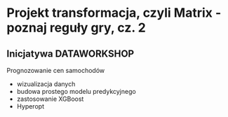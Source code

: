 # Projekt transformacja, czyli Matrix - poznaj reguły gry, cz. 2
## Inicjatywa DATAWORKSHOP
Prognozowanie cen samochodów
- wizualizacja danych
- budowa prostego modelu predykcyjnego
- zastosowanie XGBoost
- Hyperopt
